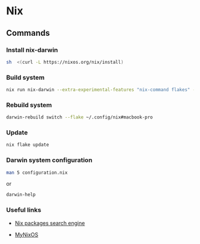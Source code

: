 # Nix

## Commands

### Install nix-darwin

```sh
sh  <(curl -L https://nixos.org/nix/install)
```

### Build system

```sh
nix run nix-darwin --extra-experimental-features "nix-command flakes" -- switch --flake ~/.config/nix#macbook-pro
```

### Rebuild system

```sh
darwin-rebuild switch --flake ~/.config/nix#macbook-pro
```

### Update

```sh
nix flake update
```

### Darwin system configuration

```sh
man 5 configuration.nix
```

or

```sh
darwin-help
```

### Useful links

-   [Nix packages search engine](https://search.nixos.org)

-   [MyNixOS](https://mynixos.com)
